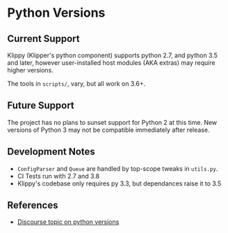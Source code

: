 # Python Versions

## Current Support
Klippy (Klipper's python component) supports python 2.7, and python 3.5 and later,
however user-installed host modules (AKA extras) may require higher versions.

The tools in `scripts/`, vary, but all work on 3.6+.

## Future Support
The project has no plans to sunset support for Python 2 at this time.
New versions of Python 3 may not be compatible immediately after release.

## Development Notes
* `ConfigParser` and `Queue` are handled by top-scope tweaks in `utils.py`.
* CI Tests run with 2.7 and 3.8
* Klippy's codebase only requires py 3.3, but dependances raise it to 3.5

## References
* [Discourse topic on python versions](https://klipper.discourse.group/t/discuss-python-versions/20942)
